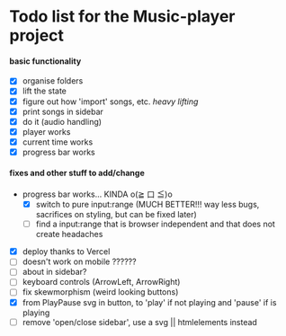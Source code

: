 # Todo list for the Music-player project

#### basic functionality

- [x] organise folders
- [x] lift the state
- [x] figure out how 'import' songs, etc. _heavy lifting_
- [x] print songs in sidebar
- [x] do it (audio handling)
- [x] player works
- [x] current time works
- [x] progress bar works

#### fixes and other stuff to add/change

- progress bar works... KINDA o(≧ 口 ≦)o
  - [x] switch to pure input:range (MUCH BETTER!!! way less bugs, sacrifices on styling, but can be fixed later)
  - [ ] find a input:range that is browser independent and that does not create headaches
- [x] deploy thanks to Vercel
- [ ] doesn't work on mobile ??????
- [ ] about in sidebar?
- [ ] keyboard controls (ArrowLeft, ArrowRight)
- [ ] fix skewmorphism (weird looking buttons)
- [x] from PlayPause svg in button, to 'play' if not playing and 'pause' if is playing
- [ ] remove 'open/close sidebar', use a svg || htmlelements instead
